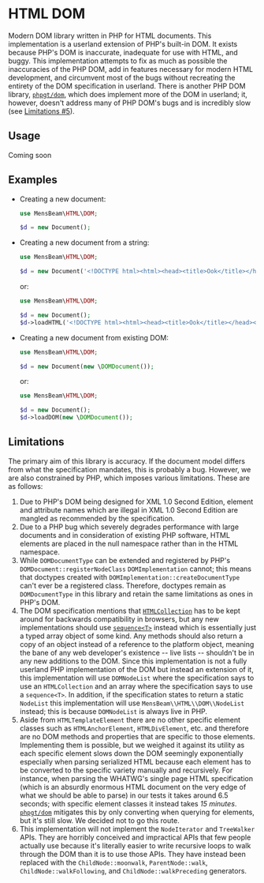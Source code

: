 [a]: https://dom.spec.whatwg.org/#htmlcollection
[b]: https://webidl.spec.whatwg.org/#idl-sequence
[c]: https://packagist.org/packages/phpgt/dom
[d]: https://html.spec.whatwg.org
[e]: #limitations

# HTML DOM #

Modern DOM library written in PHP for HTML documents. This implementation is a userland extension of PHP's built-in DOM. It exists because PHP's DOM is inaccurate, inadequate for use with HTML, and buggy. This implementation attempts to fix as much as possible the inaccuracies of the PHP DOM, add in features necessary for modern HTML development, and circumvent most of the bugs without recreating the entirety of the DOM specification in userland. There is another PHP DOM library, [`phpgt/dom`][c], which does implement more of the DOM in userland; it, however, doesn't address many of PHP DOM's bugs and is incredibly slow (see [Limitations \#5][e]).

## Usage ##

Coming soon

## Examples ##

- Creating a new document:

  ```php
  use MensBeam\HTML\DOM;

  $d = new Document();
  ```

- Creating a new document from a string:

  ```php
  use MensBeam\HTML\DOM;

  $d = new Document('<!DOCTYPE html><html><head><title>Ook</title></head><body><h1>Ook!</h1></body></html>');
  ```

  or:

  ```php
  use MensBeam\HTML\DOM;

  $d = new Document();
  $d->loadHTML('<!DOCTYPE html><html><head><title>Ook</title></head><body><h1>Ook!</h1></body></html>');
  ```

- Creating a new document from existing DOM:

  ```php
  use MensBeam\HTML\DOM;

  $d = new Document(new \DOMDocument());
  ```

  or:

  ```php
  use MensBeam\HTML\DOM;

  $d = new Document();
  $d->loadDOM(new \DOMDocument());
  ```

## Limitations ##

The primary aim of this library is accuracy. If the document model differs from what the specification mandates, this is probably a bug. However, we are also constrained by PHP, which imposes various limitations. These are as follows:

1. Due to PHP's DOM being designed for XML 1.0 Second Edition, element and attribute names which are illegal in XML 1.0 Second Edition are mangled as recommended by the specification.
2. Due to a PHP bug which severely degrades performance with large documents and in consideration of existing PHP software, HTML elements are placed in the null namespace rather than in the HTML namespace.
3. While `DOMDocumentType` can be extended and registered by PHP's `DOMDocument::registerNodeClass` `DOMImplementation` cannot; this means that doctypes created with `DOMImplementation::createDocumentType` can't ever be a registered class. Therefore, doctypes remain as `DOMDocumentType` in this library and retain the same limitations as ones in PHP's DOM.
4. The DOM specification mentions that [`HTMLCollection`][a] has to be kept around for backwards compatibility in browsers, but any new implementations should use [`sequence<T>`][b] instead which is essentially just a typed array object of some kind. Any methods should also return a copy of an object instead of a reference to the platform object, meaning the bane of any web developer's existence -- live lists -- shouldn't be in any new additions to the DOM. Since this implementation is not a fully userland PHP implementation of the DOM but instead an extension of it, this implementation will use `DOMNodeList` where the specification says to use an `HTMLCollection` and an array where the specification says to use a `sequence<T>`. In addition, if the specification states to return a static `NodeList` this implementation will use `MensBeam\\HTML\\DOM\\NodeList` instead; this is because `DOMNodeList` is always live in PHP.
5. Aside from `HTMLTemplateElement` there are no other specific element classes such as `HTMLAnchorElement`, `HTMLDivElement`, etc. and therefore are no DOM methods and properties that are specific to those elements. Implementing them is possible, but we weighed it against its utility as each specific element slows down the DOM seemingly exponentially especially when parsing serialized HTML because each element has to be converted to the specific variety manually and recursively. For instance, when parsing the WHATWG's single page HTML specification (which is an absurdly enormous HTML document on the very edge of what we should be able to parse) in our tests it takes around 6.5 seconds; with specific element classes it instead takes *15 minutes*. [`phpgt/dom`][c] mitigates this by only converting when querying for elements, but it's still slow. We decided not to go this route.
6. This implementation will not implement the `NodeIterator` and `TreeWalker` APIs. They are horribly conceived and impractical APIs that few people actually use because it's literally easier to write recursive loops to walk through the DOM than it is to use those APIs. They have instead been replaced with the `ChildNode::moonwalk`, `ParentNode::walk`, `ChildNode::walkFollowing`, and `ChildNode::walkPreceding` generators.
